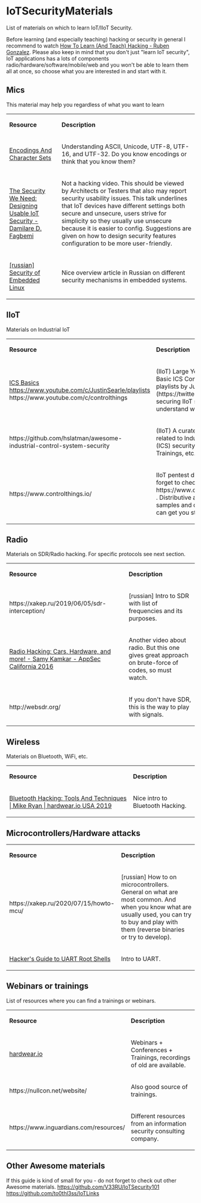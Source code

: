 # IoTSecurityMaterials
List of materials on which to learn IoT/IIoT Security.

Before learning (and especially teaching) hacking or security in general I recommend to watch [How To Learn (And Teach) Hacking - Ruben Gonzalez](https://www.youtube.com/watch?v=p6IC-7Nx3r4).
Please also keep in mind that you don't just "learn IoT security", IoT applications has a lots of components radio/hardware/software/mobile/web and you won't be able to learn them all at once, so choose what you are interested in and start with it.



## Mics
This material may help you regardless of what you want to learn
<table>
  <tr>
    <td>
      <p><strong> Resource </strong></p>
    </td>
    <td>
      <p><strong>Description</strong></p>
    </td>
  </tr>
  <tr>
    <td>
      <p>
        <a href="http://kunststube.net/encoding">Encodings And Character Sets</a>
      </p>
    </td>
    <td>
      <p>Understanding ASCII, Unicode, UTF-8, UTF-16, and UTF-32. Do you know encodings or think that you know them?</p>
    </td>
  </tr>
  <tr>
    <td>
      <p>
        <a href="https://www.youtube.com/watch?v=38uwvXN58Ko">The Security We Need: Designing Usable IoT Security - Damilare D. Fagbemi</a>
      </p>
    </td>
    <td>
      <p>Not a hacking video. This should be viewed by Architects or Testers that also may report security usability issues. This talk underlines that IoT devices have different settings both secure and unsecure, users strive for simplicity so they usually use unsecure because it is easier to config. Suggestions are given on how to design security features configuration to be more user-friendly.</p>
    </td>
  </tr>
  <tr>
    <td>
      <p>
        <a href="https://habr.com/ru/company/vdsina/blog/560664/">[russian] Security of Embedded Linux</a>
      </p>
    </td>
    <td>
      <p>Nice overview article in Russian on different security mechanisms in embedded systems.</p>
    </td>
  </tr>
</table>

## IIoT
Materials on Industrial IoT
<table>
  <tr>
    <td>
      <p><strong> Resource </strong></p>
    </td>
    <td>
      <p><strong>Description</strong></p>
    </td>
  </tr>
  <tr>
    <td>
      <p>
        <a href="https://www.youtube.com/playlist?list=PLuLtwO_YhHvmVFtdbXSPnS2HkaXb-Q7j2">ICS Basics</a> <br>
        <a href="https://www.youtube.com/c/JustinSearle/playlists">https://www.youtube.com/c/JustinSearle/playlists</a> <br>
        https://www.youtube.com/c/controlthings
      </p>
    </td>
    <td>
      <p>(IIoT) Large YouTube Playlist of Basic ICS Concepts and other playlists by Justin Searle (https://twitter.com/meeas). Before securing IIoT solutions it is nice to understand what are they.</p>
    </td>
  </tr>
  <tr>
    <td>
      <p>
        https://github.com/hslatman/awesome-industrial-control-system-security
      </p>
    </td>
    <td>
      <p>(IIoT) A curated list of resources related to Industrial Control System (ICS) security: Tools, Literature, Trainings, etc.</p>
    </td>
  </tr>
  <tr>
    <td>
      <p>
        https://www.controlthings.io/
      </p>
    </td>
    <td>
      <p>IIoT pentest distributive, do not forget to check out Trainings: https://www.controlthings.io/training . Distributive also contains a lots of samples and documentation that can get you started on ICS.</p>
    </td>
  </tr>
</table>


## Radio
Materials on SDR/Radio hacking. For specific protocols see next section.
<table>
  <tr>
    <td>
      <p><strong> Resource </strong></p>
    </td>
    <td>
      <p><strong>Description</strong></p>
    </td>
  </tr>
  <tr>
    <td>
      <p>
        https://xakep.ru/2019/06/05/sdr-interception/
      </p>
    </td>
    <td>
      <p>[russian] Intro to SDR with list of frequencies and its purposes.</p>
    </td>
  </tr>
  <tr>
    <td>
      <p>
        <a href="https://www.youtube.com/watch?v=1RipwqJG50c">Radio Hacking: Cars, Hardware, and more! - Samy Kamkar - AppSec California 2016</a>
      </p>
    </td>
    <td>
      <p>Another video about radio. But this one gives great approach on brute-force of codes, so must watch.</p>
    </td>
  </tr>
  <tr>
    <td>
      <p>
        http://websdr.org/
      </p>
    </td>
    <td>
      <p>If you don't have SDR, this is the way to play with signals.</p>
    </td>
  </tr>
</table>

## Wireless
Materials on Bluetooth, WiFi, etc.
<table>
  <tr>
    <td>
      <p><strong> Resource </strong></p>
    </td>
    <td>
      <p><strong>Description</strong></p>
    </td>
  </tr>
  <tr>
    <td>
      <p>
        <a href="https://www.youtube.com/watch?v=8kXbu2Htteg">Bluetooth Hacking: Tools And Techniques | Mike Ryan | hardwear.io USA 2019</a>
      </p>
    </td>
    <td>
      <p>Nice intro to Bluetooth Hacking.</p>
    </td>
  </tr>
</table>

## Microcontrollers/Hardware attacks
<table>
  <tr>
    <td>
      <p><strong> Resource </strong></p>
    </td>
    <td>
      <p><strong>Description</strong></p>
    </td>
  </tr>
  <tr>
    <td>
      <p>
        https://xakep.ru/2020/07/15/howto-mcu/
      </p>
    </td>
    <td>
      <p>[russian] How to on microcontrollers. General on what are most common. And when you know what are usually used, you can try to buy and play with them (reverse binaries or try to develop).</p>
    </td>
  </tr>
  <tr>
    <td>
      <p>
        <a href="https://youtu.be/01mw0oTHwxg">Hacker's Guide to UART Root Shells</a>
      </p>
    </td>
    <td>
      <p>Intro to UART.</p>
    </td>
  </tr>
</table>

## Webinars or trainings
List of resources where you can find a trainings or webinars.
<table>
  <tr>
    <td>
      <p><strong> Resource </strong></p>
    </td>
    <td>
      <p><strong>Description</strong></p>
    </td>
  </tr>
  <tr>
    <td>
      <p>
        <a href="https://hardwear.io/">hardwear.io</a>
      </p>
    </td>
    <td>
      <p>Webinars + Conferences + Trainings, recordings of old are available.</p>
    </td>
  </tr>
  <tr>
    <td>
      <p>
        https://nullcon.net/website/
      </p>
    </td>
    <td>
      <p>Also good source of trainings.</p>
    </td>
  </tr>
  <tr>
    <td>
      <p>
        https://www.inguardians.com/resources/
      </p>
    </td>
    <td>
      <p>Different resources from an information security consulting company.</p>
    </td>
  </tr>
</table>


## Other Awesome materials
If this guide is kind of small for you - do not forget to check out other Awesome materials.
https://github.com/V33RU/IoTSecurity101
https://github.com/to0thl3ss/IoTLinks
